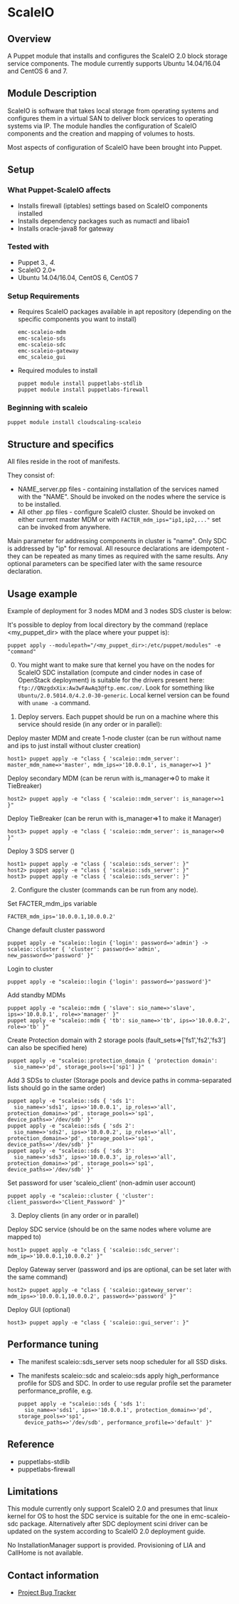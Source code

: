 # ScaleIO

## Overview

A Puppet module that installs and configures the ScaleIO 2.0 block storage service components.  The module currently supports Ubuntu 14.04/16.04 and CentOS 6 and 7.

## Module Description

ScaleIO is software that takes local storage from operating systems and configures them in a virtual SAN to deliver block services to operating systems via IP.  The module handles the configuration of ScaleIO components and the creation and mapping of volumes to hosts.

Most aspects of configuration of ScaleIO have been brought into Puppet.

## Setup

### What Puppet-ScaleIO affects

* Installs firewall (iptables) settings based on ScaleIO components installed
* Installs dependency packages such as numactl and libaio1
* Installs oracle-java8 for gateway

### Tested with

* Puppet 3.*, 4.*
* ScaleIO 2.0+
* Ubuntu 14.04/16.04, CentOS 6, CentOS 7

### Setup Requirements

* Requires ScaleIO packages available in apt repository (depending on the specific components you want to install)
  ```
  emc-scaleio-mdm
  emc-scaleio-sds
  emc-scaleio-sdc
  emc-scaleio-gateway
  emc_scaleio_gui
  ```

* Required modules to install
  ```
  puppet module install puppetlabs-stdlib
  puppet module install puppetlabs-firewall
  ```

### Beginning with scaleio
  ```
  puppet module install cloudscaling-scaleio
  ```

## Structure and specifics

All files reside in the root of manifests.

They consist of:

* NAME_server.pp files - containing installation of the services named with the "NAME". Should be invoked on the nodes where the service is to be installed.
* All other .pp files - configure ScaleIO cluster. Should be invoked on either current master MDM or with ``` FACTER_mdm_ips="ip1,ip2,..." ``` set can be invoked from anywhere.

Main parameter for addressing components in cluster is "name". Only SDC is addressed by "ip" for removal.
All resource declarations are idempotent - they can be repeated as many times as required with the same results. Any optional parameters can be specified later with the same resource declaration.

## Usage example

Example of deployment for 3 nodes MDM and 3 nodes SDS cluster is below:

It's possible to deploy from local directory by the command (replace <my_puppet_dir> with the place where your puppet is):
  ```
  puppet apply --modulepath="/<my_puppet_dir>:/etc/puppet/modules" -e "command"
  ```
  
0. You might want to make sure that kernel you have on the nodes for ScaleIO SDC installation (compute and cinder nodes in case of OpenStack deployment) is suitable for the drivers present here: ``` ftp://QNzgdxXix:Aw3wFAwAq3@ftp.emc.com/ ```. Look for something like ``` Ubuntu/2.0.5014.0/4.2.0-30-generic ```. Local kernel version can be found with ``` uname -a ``` command.

1. Deploy servers. Each puppet should be run on a machine where this service should reside (in any order or in parallel):

  Deploy master MDM and create 1-node cluster (can be run without name and ips to just install without cluster creation)
  ```
  host1> puppet apply -e "class { 'scaleio::mdm_server': master_mdm_name=>'master', mdm_ips=>'10.0.0.1', is_manager=>1 }"
  ```
  Deploy secondary MDM (can be rerun with is_manager=>0 to make it TieBreaker)
  ```
  host2> puppet apply -e "class { 'scaleio::mdm_server': is_manager=>1 }"
  ```
  Deploy TieBreaker (can be rerun with is_manager=>1 to make it Manager)
  ```
  host3> puppet apply -e "class { 'scaleio::mdm_server': is_manager=>0 }"
  ```

  Deploy 3 SDS server ()
  ```
  host1> puppet apply -e "class { 'scaleio::sds_server': }"
  host2> puppet apply -e "class { 'scaleio::sds_server': }"
  host3> puppet apply -e "class { 'scaleio::sds_server': }"
  ```

2. Configure the cluster (commands can be run from any node).

  Set FACTER_mdm_ips variable
  ```
  FACTER_mdm_ips='10.0.0.1,10.0.0.2'
  ```

  Change default cluster password
  ```
  puppet apply -e "scaleio::login {'login': password=>'admin'} -> scaleio::cluster { 'cluster': password=>'admin', new_password=>'password' }"
  ```

  Login to cluster
  ```
  puppet apply -e "scaleio::login {'login': password=>'password'}"
  ```

  Add standby MDMs
  ```
  puppet apply -e "scaleio::mdm { 'slave': sio_name=>'slave', ips=>'10.0.0.1', role=>'manager' }"
  puppet apply -e "scaleio::mdm { 'tb': sio_name=>'tb', ips=>'10.0.0.2', role=>'tb' }"
  ```

  Create Protection domain with 2 storage pools (fault_sets=>['fs1','fs2','fs3']  can also be specified here)
  ```
  puppet apply -e "scaleio::protection_domain { 'protection domain':
    sio_name=>'pd', storage_pools=>['sp1'] }"
  ```

  Add 3 SDSs to cluster (Storage pools and device paths in comma-separated lists should go in the same order)
  ```
  puppet apply -e "scaleio::sds { 'sds 1':
    sio_name=>'sds1', ips=>'10.0.0.1', ip_roles=>'all', protection_domain=>'pd', storage_pools=>'sp1', device_paths=>'/dev/sdb' }"
  puppet apply -e "scaleio::sds { 'sds 2':
    sio_name=>'sds2', ips=>'10.0.0.2', ip_roles=>'all', protection_domain=>'pd', storage_pools=>'sp1', device_paths=>'/dev/sdb' }"
  puppet apply -e "scaleio::sds { 'sds 3':
    sio_name=>'sds3', ips=>'10.0.0.3', ip_roles=>'all', protection_domain=>'pd', storage_pools=>'sp1', device_paths=>'/dev/sdb' }"
  ```

  Set password for user 'scaleio_client' (non-admin user account)
  ```
  puppet apply -e "scaleio::cluster { 'cluster': client_password=>'Client_Password' }"
  ```

3. Deploy clients (in any order or in parallel)

  Deploy SDC service (should be on the same nodes where volume are mapped to)
  ```
  host1> puppet apply -e "class { 'scaleio::sdc_server': mdm_ip=>'10.0.0.1,10.0.0.2' }"
  ```

  Deploy Gateway server (password and ips are optional, can be set later with the same command)
  ```
  host2> puppet apply -e "class { 'scaleio::gateway_server': mdm_ips=>'10.0.0.1,10.0.0.2', password=>'password' }"
  ```

  Deploy GUI (optional)
  ```
  host3> puppet apply -e "class { 'scaleio::gui_server': }"
  ```

## Performance tuning
* The manifest scaleio::sds_server sets noop scheduler for all SSD disks.
* The manifests scaleio::sdc and scaleio::sds apply high_performance profile for SDS and SDC. In order to use regular profile set the parameter performance_profile, e.g.

  ```
  puppet apply -e "scaleio::sds { 'sds 1':
    sio_name=>'sds1', ips=>'10.0.0.1', protection_domain=>'pd', storage_pools=>'sp1',
    device_paths=>'/dev/sdb', performance_profile=>'default' }"
  ```

## Reference

* puppetlabs-stdlib
* puppetlabs-firewall

## Limitations

This module currently only support ScaleIO 2.0 and presumes that linux kernel for OS to host the SDC service is suitable for the one in emc-scaleio-sdc package.
Alternatively after SDC deployment scini driver can be updated on the system according to ScaleIO 2.0 deployment guide.

No InstallationManager support is provided. Provisioning of LIA and CallHome is not available.

## Contact information

- [Project Bug Tracker](https://github.com/codedellemc/puppet-scaleio/issues)
